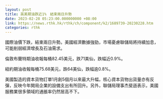 ```yaml
---
layout: post
title: 英美期油跌近1%　結束兩日升勢
date: 2023-02-28 05:23:00.000000000 +08:00
link: https://news.rthk.hk/rthk/ch/component/k2/1689739-20230228.htm
categories: rthk
---
```


國際油價下跌，結束兩日升勢。美國經濟數據強勁，市場憂慮聯儲局將持續加息，可能削弱經濟增長及石油需求。

倫敦布蘭特期油收報每桶82.45美元，跌71美仙，跌幅近0.9%。

紐約期油收報每桶75.68美元，跌64美仙，跌幅逾0.8%。

美國製造的資本貨物訂單1月創5個月以來最大升幅，核心資本貨物出貨量亦有反彈，反映今年開局企業的設備支出有所回升。另外，聯儲局理事杰斐遜表示，美國服務業很多領域的通脹率仍然居高不下。
